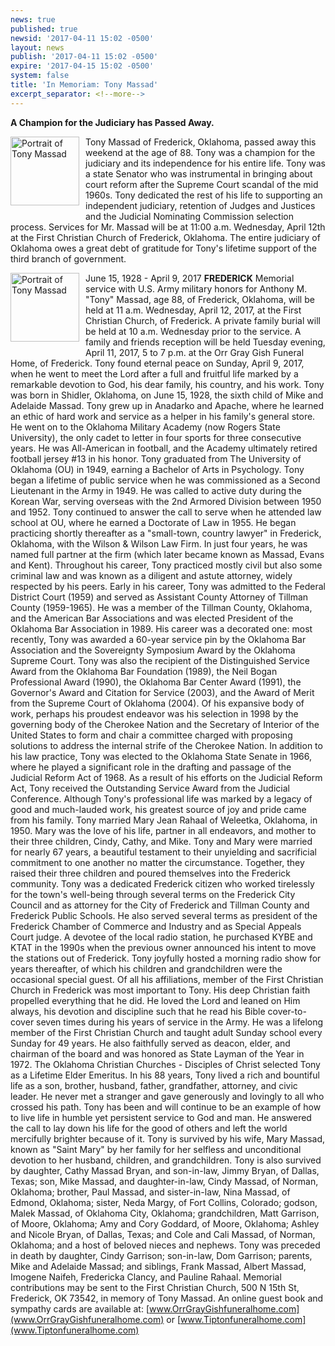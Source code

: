 ```yaml
---
news: true
published: true
newsid: '2017-04-11 15:02 -0500'
layout: news
publish: '2017-04-11 15:02 -0500'
expire: '2017-04-15 15:02 -0500'
system: false
title: 'In Memoriam: Tony Massad'
excerpt_separator: <!--more-->
---
```

**A Champion for the Judiciary has Passed Away.**

<img src="http://www.oscn.net/images/news/massadtony.jpg" alt="Portrait of Tony Massad" style="width: 110px; float: left; margin: 0 10px 10px 0;" /> Tony Massad of Frederick, Oklahoma, passed away this weekend at the age of 88. Tony was a champion for the judiciary and its independence for his entire life. Tony was a state Senator who was instrumental in bringing about court reform after the Supreme Court scandal of the mid 1960s. Tony dedicated the rest of his life to supporting an independent judiciary, retention of Judges and Justices and the Judicial Nominating Commission selection process. Services for Mr. Massad will be at 11:00 a.m. Wednesday, April 12th at the First Christian Church of Frederick, Oklahoma. The entire judiciary of Oklahoma owes a great debt of gratitude for Tony's lifetime support of the third branch of government.

<!--more-->

<img src="http://www.oscn.net/images/news/massadtony.jpg" alt="Portrait of Tony Massad" style="width: 110px; float: left; margin: 0 10px 10px 0;" /> June 15, 1928 - April 9, 2017 **FREDERICK** Memorial service with U.S. Army military honors for Anthony M. "Tony" Massad, age 88, of Frederick, Oklahoma, will be held at 11 a.m. Wednesday, April 12, 2017, at the First Christian Church, of Frederick. A private family burial will be held at 10 a.m. Wednesday prior to the service. A family and friends reception will be held Tuesday evening, April 11, 2017, 5 to 7 p.m. at the Orr Gray Gish Funeral Home, of Frederick. Tony found eternal peace on Sunday, April 9, 2017, when he went to meet the Lord after a full and fruitful life marked by a remarkable devotion to God, his dear family, his country, and his work. Tony was born in Shidler, Oklahoma, on June 15, 1928, the sixth child of Mike and Adelaide Massad. Tony grew up in Anadarko and Apache, where he learned an ethic of hard work and service as a helper in his family's general store. He went on to the Oklahoma Military Academy (now Rogers State University), the only cadet to letter in four sports for three consecutive years. He was All-American in football, and the Academy ultimately retired football jersey #13 in his honor. Tony graduated from The University of Oklahoma (OU) in 1949, earning a Bachelor of Arts in Psychology. Tony began a lifetime of public service when he was commissioned as a Second Lieutenant in the Army in 1949. He was called to active duty during the Korean War, serving overseas with the 2nd Armored Division between 1950 and 1952. Tony continued to answer the call to serve when he attended law school at OU, where he earned a Doctorate of Law in 1955. He began practicing shortly thereafter as a "small-town, country lawyer" in Frederick, Oklahoma, with the Wilson & Wilson Law Firm. In just four years, he was named full partner at the firm (which later became known as Massad, Evans and Kent). Throughout his career, Tony practiced mostly civil but also some criminal law and was known as a diligent and astute attorney, widely respected by his peers. Early in his career, Tony was admitted to the Federal District Court (1959) and served as Assistant County Attorney of Tillman County (1959-1965). He was a member of the Tillman County, Oklahoma, and the American Bar Associations and was elected President of the Oklahoma Bar Association in 1989. His career was a decorated one: most recently, Tony was awarded a 60-year service pin by the Oklahoma Bar Association and the Sovereignty Symposium Award by the Oklahoma Supreme Court. Tony was also the recipient of the Distinguished Service Award from the Oklahoma Bar Foundation (1989), the Neil Bogan Professional Award (1990), the Oklahoma Bar Center Award (1991), the Governor's Award and Citation for Service (2003), and the Award of Merit from the Supreme Court of Oklahoma (2004). Of his expansive body of work, perhaps his proudest endeavor was his selection in 1998 by the governing body of the Cherokee Nation and the Secretary of Interior of the United States to form and chair a committee charged with proposing solutions to address the internal strife of the Cherokee Nation. In addition to his law practice, Tony was elected to the Oklahoma State Senate in 1966, where he played a significant role in the drafting and passage of the Judicial Reform Act of 1968. As a result of his efforts on the Judicial Reform Act, Tony received the Outstanding Service Award from the Judicial Conference. Although Tony's professional life was marked by a legacy of good and much-lauded work, his greatest source of joy and pride came from his family. Tony married Mary Jean Rahaal of Weleetka, Oklahoma, in 1950. Mary was the love of his life, partner in all endeavors, and mother to their three children, Cindy, Cathy, and Mike. Tony and Mary were married for nearly 67 years, a beautiful testament to their unyielding and sacrificial commitment to one another no matter the circumstance. Together, they raised their three children and poured themselves into the Frederick community. Tony was a dedicated Frederick citizen who worked tirelessly for the town's well-being through several terms on the Frederick City Council and as attorney for the City of Frederick and Tillman County and Frederick Public Schools. He also served several terms as president of the Frederick Chamber of Commerce and Industry and as Special Appeals Court judge. A devotee of the local radio station, he purchased KYBE and KTAT in the 1990s when the previous owner announced his intent to move the stations out of Frederick. Tony joyfully hosted a morning radio show for years thereafter, of which his children and grandchildren were the occasional special guest. Of all his affiliations, member of the First Christian Church in Frederick was most important to Tony. His deep Christian faith propelled everything that he did. He loved the Lord and leaned on Him always, his devotion and discipline such that he read his Bible cover-to-cover seven times during his years of service in the Army. He was a lifelong member of the First Christian Church and taught adult Sunday school every Sunday for 49 years. He also faithfully served as deacon, elder, and chairman of the board and was honored as State Layman of the Year in 1972. The Oklahoma Christian Churches - Disciples of Christ selected Tony as a Lifetime Elder Emeritus. In his 88 years, Tony lived a rich and bountiful life as a son, brother, husband, father, grandfather, attorney, and civic leader. He never met a stranger and gave generously and lovingly to all who crossed his path. Tony has been and will continue to be an example of how to live life in humble yet persistent service to God and man. He answered the call to lay down his life for the good of others and left the world mercifully brighter because of it. Tony is survived by his wife, Mary Massad, known as "Saint Mary" by her family for her selfless and unconditional devotion to her husband, children, and grandchildren. Tony is also survived by daughter, Cathy Massad Bryan, and son-in-law, Jimmy Bryan, of Dallas, Texas; son, Mike Massad, and daughter-in-law, Cindy Massad, of Norman, Oklahoma; brother, Paul Massad, and sister-in-law, Nina Massad, of Edmond, Oklahoma; sister, Neda Margy, of Fort Collins, Colorado; godson, Malek Massad, of Oklahoma City, Oklahoma; grandchildren, Matt Garrison, of Moore, Oklahoma; Amy and Cory Goddard, of Moore, Oklahoma; Ashley and Nicole Bryan, of Dallas, Texas; and Cole and Cali Massad, of Norman, Oklahoma; and a host of beloved nieces and nephews. Tony was preceded in death by daughter, Cindy Garrison; son-in-law, Dom Garrison; parents, Mike and Adelaide Massad; and siblings, Frank Massad, Albert Massad, Imogene Naifeh, Fredericka Clancy, and Pauline Rahaal. Memorial contributions may be sent to the First Christian Church, 500 N 15th St, Frederick, OK 73542, in memory of Tony Massad. An online guest book and sympathy cards are available at: [www.OrrGrayGishfuneralhome.com](www.OrrGrayGishfuneralhome.com) or [www.Tiptonfuneralhome.com](www.Tiptonfuneralhome.com)
